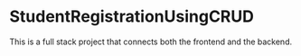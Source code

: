 # StudentRegistrationUsingCRUD
This is a full stack project that connects both the frontend and the backend.
